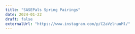 ```yaml
---
title: "SASEPals Spring Pairings"
date: 2024-01-22
draft: false
externalUrl: "https://www.instagram.com/p/C2aVzlnuuMl/"
---
```

